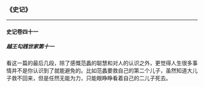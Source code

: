 ### 《史记》

---

#### 史记卷四十一

##### 越王勾践世家第十一

看这一篇的最后几段，除了感慨范蠡的聪慧和对人的认识之外，更觉得人生很多事情并不是你认识到了就能避免的。比如范蠡要救自己的第二个儿子，虽然知道大儿子救不回来，但是任然无能为力，只能眼睁睁看着自己的二儿子死去。



